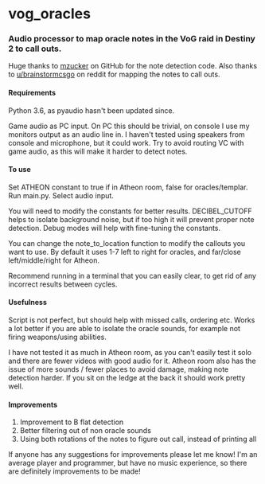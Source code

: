 # vog_oracles
### Audio processor to map oracle notes in the VoG raid in Destiny 2 to call outs.

Huge thanks to [mzucker](https://github.com/mzucker/python-tuner) on GitHub for the note detection code. Also thanks to [u/brainstormcsgo](https://www.reddit.com/r/DestinyTheGame/comments/njo9zl/had_a_bunch_of_people_asking_if_you_have_perfect/) on reddit for mapping the notes to call outs.

#### Requirements
Python 3.6, as pyaudio hasn't been updated since.

Game audio as PC input. On PC this should be trivial, on console I use my monitors output as an audio line in. I haven't tested using speakers from console and microphone, but it could work. Try to avoid routing VC with game audio, as this will make it harder to detect notes.

#### To use
Set ATHEON constant to true if in Atheon room, false for oracles/templar. Run main.py. Select audio input.

You will need to modify the constants for better results. DECIBEL_CUTOFF helps to isolate background noise, but if too high it will prevent proper note detection. Debug modes will help with fine-tuning the constants.

You can change the note_to_location function to modify the callouts you want to use. By default it uses 1-7 left to right for oracles, and far/close left/middle/right for Atheon.

Recommend running in a terminal that you can easily clear, to get rid of any incorrect results between cycles.

#### Usefulness
Script is not perfect, but should help with missed calls, ordering etc. Works a lot better if you are able to isolate the oracle sounds, for example not firing weapons/using abilities.

I have not tested it as much in Atheon room, as you can't easily test it solo and there are fewer videos with good audio for it. Atheon room also has the issue of more sounds / fewer places to avoid damage, making note detection harder. If you sit on the ledge at the back it should work pretty well.

#### Improvements
1. Improvement to B flat detection
1. Better filtering out of non oracle sounds
1. Using both rotations of the notes to figure out call, instead of printing all

If anyone has any suggestions for improvements please let me know! I'm an average player and programmer, but have no music experience, so there are definitely improvements to be made!
